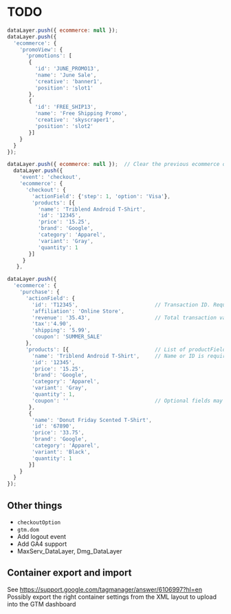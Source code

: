 # TODO

```js
dataLayer.push({ ecommerce: null });
dataLayer.push({
  'ecommerce': {
    'promoView': {
      'promotions': [
       {
         'id': 'JUNE_PROMO13',
         'name': 'June Sale',
         'creative': 'banner1',
         'position': 'slot1'
       },
       {
         'id': 'FREE_SHIP13',
         'name': 'Free Shipping Promo',
         'creative': 'skyscraper1',
         'position': 'slot2'
       }]
    }
  }
});
```

```js
dataLayer.push({ ecommerce: null });  // Clear the previous ecommerce object.
  dataLayer.push({
    'event': 'checkout',
    'ecommerce': {
      'checkout': {
        'actionField': {'step': 1, 'option': 'Visa'},
        'products': [{
          'name': 'Triblend Android T-Shirt',
          'id': '12345',
          'price': '15.25',
          'brand': 'Google',
          'category': 'Apparel',
          'variant': 'Gray',
          'quantity': 1
       }]
     }
   },
```

```js
dataLayer.push({
  'ecommerce': {
    'purchase': {
      'actionField': {
        'id': 'T12345',                         // Transaction ID. Required for purchases and refunds.
        'affiliation': 'Online Store',
        'revenue': '35.43',                     // Total transaction value (incl. tax and shipping)
        'tax':'4.90',
        'shipping': '5.99',
        'coupon': 'SUMMER_SALE'
      },
      'products': [{                            // List of productFieldObjects.
        'name': 'Triblend Android T-Shirt',     // Name or ID is required.
        'id': '12345',
        'price': '15.25',
        'brand': 'Google',
        'category': 'Apparel',
        'variant': 'Gray',
        'quantity': 1,
        'coupon': ''                            // Optional fields may be omitted or set to empty string.
       },
       {
        'name': 'Donut Friday Scented T-Shirt',
        'id': '67890',
        'price': '33.75',
        'brand': 'Google',
        'category': 'Apparel',
        'variant': 'Black',
        'quantity': 1
       }]
    }
  }
});
```

## Other things
- `checkoutOption`
- `gtm.dom`
- Add logout event
- Add GA4 support
- MaxServ_DataLayer, Dmg_DataLayer

## Container export and import
See https://support.google.com/tagmanager/answer/6106997?hl=en
Possibly export the right container settings from the XML layout to upload into the GTM dashboard

